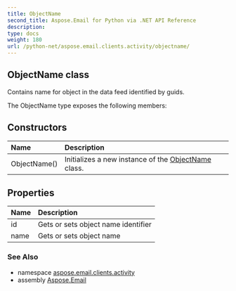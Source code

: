 ```yaml
---
title: ObjectName
second_title: Aspose.Email for Python via .NET API Reference
description: 
type: docs
weight: 180
url: /python-net/aspose.email.clients.activity/objectname/
---
```


## ObjectName class

Contains name for object in the data feed identified by guids.

The ObjectName type exposes the following members:
## Constructors
| Name | Description |
| :- | :- |
|ObjectName()|Initializes a new instance of the [ObjectName](/python-net/aspose.email.clients.activity/objectname/) class.|
## Properties
| Name | Description |
| :- | :- |
|id|Gets or sets object name identifier|
|name|Gets or sets object name|

### See Also

* namespace [aspose.email.clients.activity](/python-net/aspose.email.clients.activity/)
* assembly [Aspose.Email](/python-net/)

